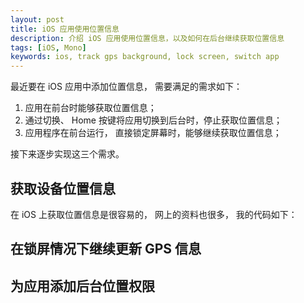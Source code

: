 ```yaml
---
layout: post
title: iOS 应用使用位置信息
description: 介绍 iOS 应用使用位置信息，以及如何在后台继续获取位置信息
tags: [iOS, Mono]
keywords: ios, track gps background, lock screen, switch app
---
```


最近要在 iOS 应用中添加位置信息， 需要满足的需求如下： 

1. 应用在前台时能够获取位置信息；
2. 通过切换、 Home 按键将应用切换到后台时，停止获取位置信息；
3. 应用程序在前台运行， 直接锁定屏幕时，能够继续获取位置信息；

接下来逐步实现这三个需求。

## 获取设备位置信息

在 iOS 上获取位置信息是很容易的， 网上的资料也很多， 我的代码如下：



## 在锁屏情况下继续更新 GPS 信息

## 为应用添加后台位置权限